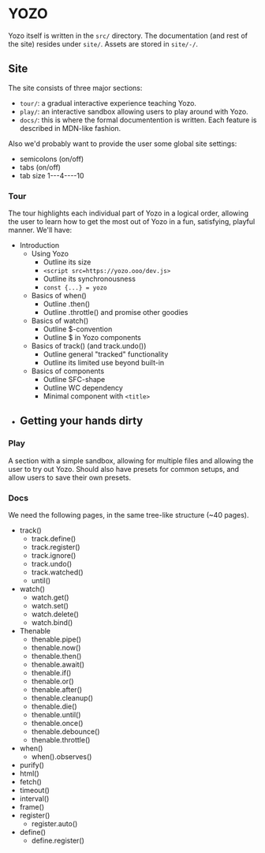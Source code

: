 # YOZO

Yozo itself is written in the `src/` directory. The documentation (and rest of the site) resides under `site/`. Assets are stored in `site/-/`. 

## Site

The site consists of three major sections:

 - `tour/`: a gradual interactive experience teaching Yozo.
 - `play/`: an interactive sandbox allowing users to play around with Yozo.
 - `docs/`: this is where the formal documentention is written. Each feature is described in MDN-like fashion.

Also we'd probably want to provide the user some global site settings:
 - semicolons  (on/off)
 - tabs        (on/off)
 - tab size    1---4----10

### Tour

The tour highlights each individual part of Yozo in a logical order, allowing the user to learn how to get the most out of Yozo in a fun, satisfying, playful manner. We'll have:
 - Introduction
    - Using Yozo
       - Outline its size
       - `<script src=https://yozo.ooo/dev.js>`
       - Outline its synchronousness
       - `const {...} = yozo`
    - Basics of when()
       - Outline .then()
       - Outline .throttle() and promise other goodies
    - Basics of watch()
       - Outline $-convention
       - Outline $ in Yozo components
    - Basics of track() (and track.undo())
       - Outline general "tracked" functionality
       - Outline its limited use beyond built-in
    - Basics of components
       - Outline SFC-shape
       - Outline WC dependency
       - Minimal component with `<title>`
 - Getting your hands dirty
    - 



### Play

A section with a simple sandbox, allowing for multiple files and allowing the user to try out Yozo. Should also have presets for common setups, and allow users to save their own presets.

### Docs

We need the following pages, in the same tree-like structure (~40 pages).
 - track()
    - track.define()
    - track.register()
    - track.ignore()
    - track.undo()
    - track.watched()
    - until()
 - watch()
    - watch.get()
    - watch.set()
    - watch.delete()
    - watch.bind()
 - Thenable
    - thenable.pipe()
    - thenable.now()
    - thenable.then()
    - thenable.await()
    - thenable.if()
    - thenable.or()
    - thenable.after()
    - thenable.cleanup()
    - thenable.die()
    - thenable.until()
    - thenable.once()
    - thenable.debounce()
    - thenable.throttle()
 - when()
    - when().observes()
 - purify()
 - html()
 - fetch()
 - timeout()
 - interval()
 - frame()
 - register()
    - register.auto()
 - define()
    - define.register()
